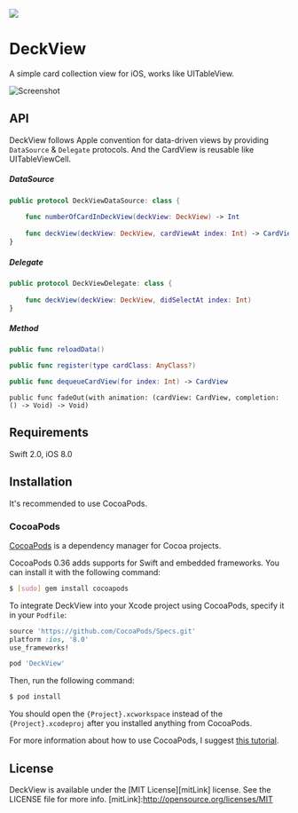 <p>
<a href="http://cocoadocs.org/docsets/DeckView"><img src="https://img.shields.io/cocoapods/v/DeckView.svg?style=flat"></a>
</p>

# DeckView

A simple card collection view for iOS, works like UITableView.

![Screenshot](https://raw.githubusercontent.com/xspyhack/DeckView/master/images/deckview.gif)

## API

DeckView follows Apple convention for data-driven views by providing `DataSource` & `Delegate` protocols. And the CardView is reusable like UITableViewCell.

##### DataSource

```swift
public protocol DeckViewDataSource: class {
    
    func numberOfCardInDeckView(deckView: DeckView) -> Int
    
    func deckView(deckView: DeckView, cardViewAt index: Int) -> CardView
}
```

##### Delegate

```swift
public protocol DeckViewDelegate: class {
    
    func deckView(deckView: DeckView, didSelectAt index: Int)
}
```

##### Method

```swift
public func reloadData()
```

```swift
public func register(type cardClass: AnyClass?)
```

```swift
public func dequeueCardView(for index: Int) -> CardView
```

```
public func fadeOut(with animation: (cardView: CardView, completion: () -> Void) -> Void)
```

## Requirements

Swift 2.0, iOS 8.0

## Installation

It's recommended to use CocoaPods.

### CocoaPods

[CocoaPods](http://cocoapods.org) is a dependency manager for Cocoa projects.

CocoaPods 0.36 adds supports for Swift and embedded frameworks. You can install it with the following command:

```bash
$ [sudo] gem install cocoapods
```

To integrate DeckView into your Xcode project using CocoaPods, specify it in your `Podfile`:

```ruby
source 'https://github.com/CocoaPods/Specs.git'
platform :ios, '8.0'
use_frameworks!

pod 'DeckView'
```

Then, run the following command:

```bash
$ pod install
```

You should open the `{Project}.xcworkspace` instead of the `{Project}.xcodeproj` after you installed anything from CocoaPods.

For more information about how to use CocoaPods, I suggest [this tutorial](http://www.raywenderlich.com/64546/introduction-to-cocoapods-2).


## License

DeckView is available under the [MIT License][mitLink] license. See the LICENSE file for more info.
[mitLink]:http://opensource.org/licenses/MIT
